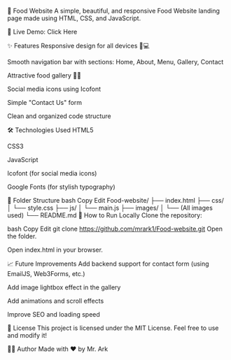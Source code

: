🍔 Food Website
A simple, beautiful, and responsive Food Website landing page made using HTML, CSS, and JavaScript.

🔗 Live Demo: Click Here

✨ Features
Responsive design for all devices 📱💻

Smooth navigation bar with sections: Home, About, Menu, Gallery, Contact

Attractive food gallery 🍕🍔

Social media icons using Icofont

Simple "Contact Us" form

Clean and organized code structure

🛠️ Technologies Used
HTML5

CSS3

JavaScript

Icofont (for social media icons)

Google Fonts (for stylish typography)

📁 Folder Structure
bash
Copy
Edit
Food-website/
├── index.html
├── css/
│   └── style.css
├── js/
│   └── main.js
├── images/
│   └── (All images used)
└── README.md
🚀 How to Run Locally
Clone the repository:

bash
Copy
Edit
git clone https://github.com/mrark1/Food-website.git
Open the folder.

Open index.html in your browser.

📈 Future Improvements
Add backend support for contact form (using EmailJS, Web3Forms, etc.)

Add image lightbox effect in the gallery

Add animations and scroll effects

Improve SEO and loading speed

📜 License
This project is licensed under the MIT License.
Feel free to use and modify it!

👨‍💻 Author
Made with ❤️ by Mr. Ark